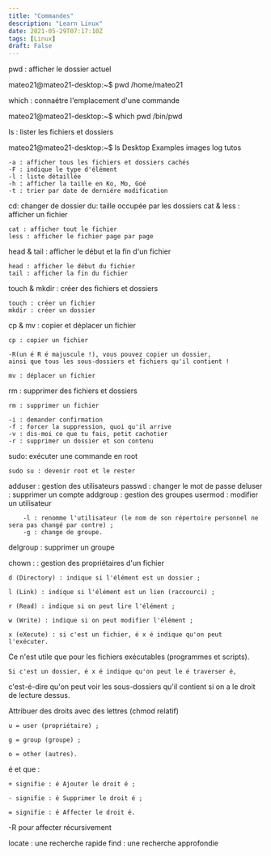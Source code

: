 ```yaml
---
title: "Commandes"
description: "Learn Linux"
date: 2021-05-29T07:17:10Z
tags: [Linux]
draft: False
---
```


pwd : afficher le dossier actuel

mateo21@mateo21-desktop:~$ pwd
/home/mateo21

which : connaétre l'emplacement d'une commande

mateo21@mateo21-desktop:~$ which pwd
/bin/pwd

ls : lister les fichiers et dossiers

mateo21@mateo21-desktop:~$ ls
Desktop Examples images log tutos

    -a : afficher tous les fichiers et dossiers cachés
    -F : indique le type d'élément
    -l : liste détaillée
    -h : afficher la taille en Ko, Mo, Goé
    -t : trier par date de derniére modification

cd: changer de dossier
du: taille occupée par les dossiers
cat & less : afficher un fichier

    cat : afficher tout le fichier
    less : afficher le fichier page par page

head & tail : afficher le début et la fin d'un fichier

    head : afficher le début du fichier
    tail : afficher la fin du fichier

touch & mkdir : créer des fichiers et dossiers

    touch : créer un fichier
    mkdir : créer un dossier

cp & mv : copier et déplacer un fichier

    cp : copier un fichier

    -R(un é R é majuscule !), vous pouvez copier un dossier,
    ainsi que tous les sous-dossiers et fichiers qu'il contient !

    mv : déplacer un fichier

rm : supprimer des fichiers et dossiers

    rm : supprimer un fichier

    -i : demander confirmation
    -f : forcer la suppression, quoi qu'il arrive
    -v : dis-moi ce que tu fais, petit cachotier
    -r : supprimer un dossier et son contenu

sudo: exécuter une commande en root

    sudo su : devenir root et le rester

adduser : gestion des utilisateurs
passwd : changer le mot de passe
deluser : supprimer un compte
addgroup : gestion des groupes
usermod : modifier un utilisateur

        -l : renomme l'utilisateur (le nom de son répertoire personnel ne sera pas changé par contre) ;
        -g : change de groupe.

delgroup : supprimer un groupe

chown : : gestion des propriétaires d'un fichier

    d (Directory) : indique si l'élément est un dossier ;

    l (Link) : indique si l'élément est un lien (raccourci) ;

    r (Read) : indique si on peut lire l'élément ;

    w (Write) : indique si on peut modifier l'élément ;

    x (eXecute) : si c'est un fichier, é x é indique qu'on peut l'exécuter.

Ce n'est utile que pour les fichiers exécutables (programmes et scripts).

    Si c'est un dossier, é x é indique qu'on peut le é traverser é,

c'est-é-dire qu'on peut voir les sous-dossiers qu'il contient si on a le droit de lecture dessus.

Attribuer des droits avec des lettres (chmod relatif)

    u = user (propriétaire) ;

    g = group (groupe) ;

    o = other (autres).

é et que :

    + signifie : é Ajouter le droit é ;

    - signifie : é Supprimer le droit é ;

    = signifie : é Affecter le droit é.

-R pour affecter récursivement

locate : une recherche rapide
find : une recherche approfondie
